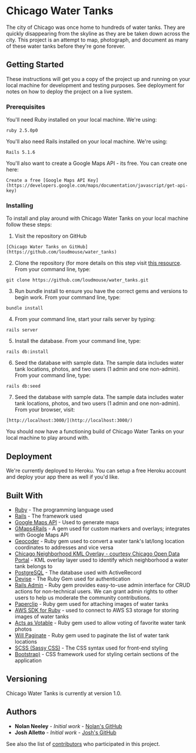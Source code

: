 # Chicago Water Tanks

The city of Chicago was once home to hundreds of water tanks. They are quickly disappearing from the skyline as they are be taken down across the city. This project is an attempt to map, photograph, and document as many of these water tanks before they're gone forever.

## Getting Started

These instructions will get you a copy of the project up and running on your local machine for development and testing purposes. See deployment for notes on how to deploy the project on a live system.

### Prerequisites

You'll need Ruby installed on your local machine. We're using:

```
ruby 2.5.0p0
```

You'll also need Rails installed on your local machine. We're using:

```
Rails 5.1.6
```

You'll also want to create a Google Maps API - its free. You can create one here:

```
Create a free [Google Maps API Key](https://developers.google.com/maps/documentation/javascript/get-api-key)
```

### Installing

To install and play around with Chicago Water Tanks on your local machine follow these steps:

1. Visit the repository on GitHub

```
[Chicago Water Tanks on GitHub](https://github.com/loudmouse/water_tanks)
```

2. Clone the repository (for more details on this step visit [this resource](https://services.github.com/on-demand/github-cli/clone-repo-cli). From your command line, type:

```
git clone https://github.com/loudmouse/water_tanks.git
```

3. Run bundle install to ensure you have the correct gems and versions to begin work. From your command line, type:

```
bundle install
```

4. From your command line, start your rails server by typing:

```
rails server
```

5. Install the database. From your command line, type:

```
rails db:install
```

6. Seed the database with sample data. The sample data includes water tank locations, photos, and two users (1 admin and one non-admin). From your command line, type:

```
rails db:seed
```

7. Seed the database with sample data. The sample data includes water tank locations, photos, and two users (1 admin and one non-admin). From your browser, visit:

```
[http://localhost:3000/](http://localhost:3000/)
```

You should now have a functioning build of Chicago Water Tanks on your local machine to play around with.

## Deployment

We're currently deployed to Heroku. You can setup a free Heroku account and deploy your app there as well if you'd like.

## Built With

* [Ruby](https://www.ruby-lang.org/en/) - The programming language used
* [Rails](https://rubyonrails.org/) - The framework used
* [Google Maps API](https://developers.google.com/maps/documentation/javascript/tutorial) - Used to generate maps
* [GMaps4Rails](https://github.com/apneadiving/Google-Maps-for-Rails) - A gem used for custom markers and overlays; integrates with Google Maps API
* [Geocoder](http://www.rubygeocoder.com/) - Ruby gem used to convert a water tank's lat/long location coordinates to addresses and vice versa
* [Chicago Neighborhood KML Overlay - courtesy Chicago Open Data Portal](https://data.cityofchicago.org/Facilities-Geographic-Boundaries/Boundaries-Neighborhoods/bbvz-uum9/data) - KML overlay layer used to identify which neighborhood a water tank belongs to
* [PostgreSQL](https://www.postgresql.org/) - The database used with ActiveRecord
* [Devise](https://rubygems.org/gems/devise/versions/4.2.0) - The Ruby Gem used for authentication
* [Rails Admin](https://rubygems.org/gems/rails_admin/versions/0.8.1) - Ruby gem provides easy-to-use admin interface for CRUD actions for non-technical users. We can grant admin rights to other users to help us moderate the community contributions.
* [Paperclip](https://rubygems.org/gems/paperclip/versions/4.3.6) - Ruby gem used for attaching images of water tanks
* [AWS SDK for Ruby](https://rubygems.org/gems/aws-sdk/versions/3.0.1) - used to connect to AWS S3 storage for storing images of water tanks
* [Acts as Votable](https://rubygems.org/gems/acts_as_votable/versions/0.10.0) - Ruby gem used to allow voting of favorite water tank photos
* [Will Paginate](https://rubygems.org/gems/will_paginate/versions/3.1.6) - Ruby gem used to paginate the list of water tank locations
* [SCSS (Sassy CSS)](https://sass-lang.com/) - The CSS syntax used for front-end styling
* [Bootstrap)](https://rubygems.org/gems/bootstrap/versions/4.0.0) - CSS framework used for styling certain sections of the application


## Versioning

Chicago Water Tanks is currently at version 1.0.

## Authors

* **Nolan Neeley** - *Initial work* - [Nolan's GitHub](https://github.com/loudmouse)
* **Josh Alletto** - *Initial work* - [Josh's GitHub](https://github.com/jalletto)

See also the list of [contributors](https://github.com/loudmouse/water_tanks/graphs/contributors) who participated in this project.
